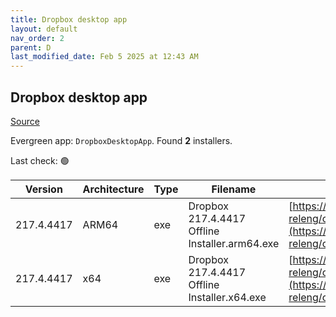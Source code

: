 ```yaml
---
title: Dropbox desktop app
layout: default
nav_order: 2
parent: D
last_modified_date: Feb 5 2025 at 12:43 AM
---
```


## Dropbox desktop app

[Source](https://www.dropbox.com/desktop)

Evergreen app: `DropboxDesktopApp`. Found **2** installers.

Last check: 🟢

| Version    | Architecture | Type | Filename                                       | URI                                                                                                                                                                                                            |
| ---------- | ------------ | ---- | ---------------------------------------------- | -------------------------------------------------------------------------------------------------------------------------------------------------------------------------------------------------------------- |
| 217.4.4417 | ARM64        | exe  | Dropbox 217.4.4417 Offline Installer.arm64.exe | [https://edge.dropboxstatic.com/dbx-releng/client/Dropbox%20217.4.4417%20Offline%20Installer.arm64.exe](https://edge.dropboxstatic.com/dbx-releng/client/Dropbox%20217.4.4417%20Offline%20Installer.arm64.exe) |
| 217.4.4417 | x64          | exe  | Dropbox 217.4.4417 Offline Installer.x64.exe   | [https://edge.dropboxstatic.com/dbx-releng/client/Dropbox%20217.4.4417%20Offline%20Installer.x64.exe](https://edge.dropboxstatic.com/dbx-releng/client/Dropbox%20217.4.4417%20Offline%20Installer.x64.exe)     |
